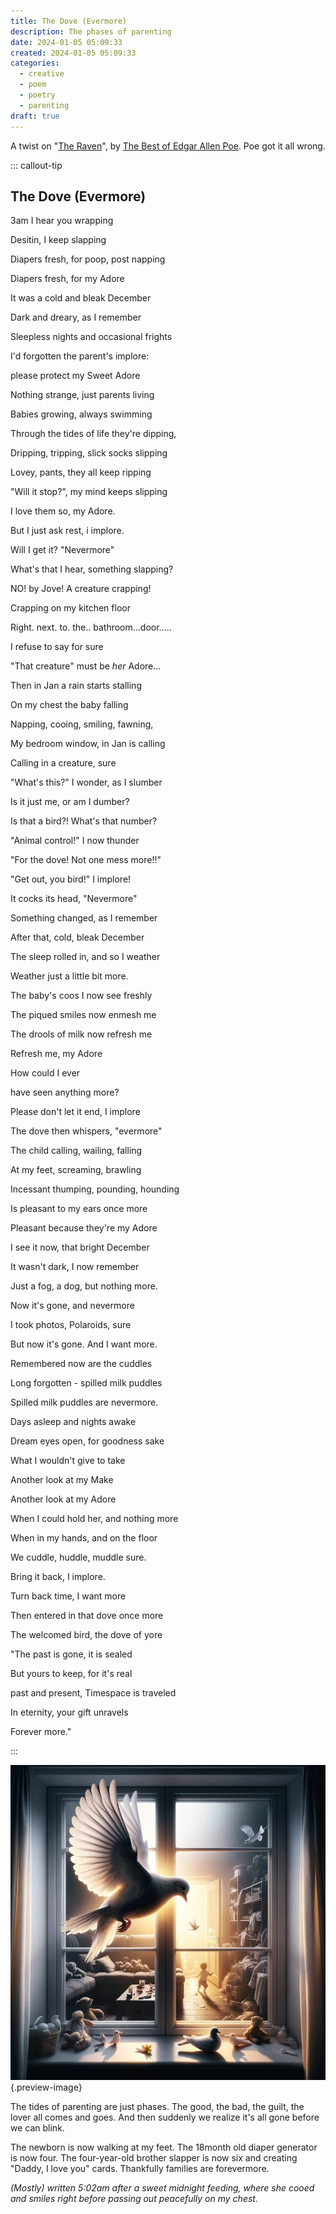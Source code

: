 ```yaml
---
title: The Dove (Evermore)
description: The phases of parenting
date: 2024-01-05 05:09:33
created: 2024-01-05 05:09:33
categories:
  - creative
  - poem
  - poetry
  - parenting
draft: true
---
```

A twist on "[The Raven](https://www.poetryfoundation.org/poems/48860/the-raven)", by [The Best of Edgar Allen Poe](../book-review/the-best-of-edgar-allen-poe.md). Poe got it all wrong. 



::: callout-tip
## The Dove (Evermore)


3am I hear you wrapping 

Desitin, I keep slapping

Diapers fresh, for poop, post napping

Diapers fresh, for my Adore


It was a cold and bleak December 

Dark and dreary, as I remember 

Sleepless nights and occasional frights 

I'd forgotten the parent's implore:

please protect my Sweet Adore


Nothing strange, just parents living

Babies growing, always swimming

Through the tides of life they're dipping,

Dripping, tripping, slick socks slipping

Lovey, pants, they all keep ripping

"Will it stop?", my mind keeps slipping

I love them so, my Adore.

But I just ask rest, i implore. 

Will I get it? "Nevermore"


What's that I hear, something slapping?

NO! by Jove! A creature crapping!

Crapping on my kitchen floor

Right. next. to. the.. bathroom...door.....

I refuse to say for sure

"That creature" must be *her* Adore...




Then in Jan a rain starts stalling

On my chest the baby falling

Napping, cooing, smiling, fawning,

My bedroom window, in Jan is calling

Calling in a creature, sure


"What's this?" I wonder, as I slumber 

Is it just me, or am I dumber?

Is that a bird?! What's that number?

"Animal control!" I now thunder

"For the dove! Not one mess more!!"

"Get out, you bird!" I implore!

It cocks its head, "Nevermore"


Something changed, as I remember

After that, cold, bleak December

The sleep rolled in, and so I weather

Weather just a little bit more. 


The baby's coos I now see freshly

The piqued smiles now enmesh me 

The drools of milk now refresh me

Refresh me, my Adore

How could I ever

have seen anything more?

Please don't let it end, I implore

The dove then whispers, "evermore"


The child calling, wailing, falling

At my feet, screaming, brawling

Incessant thumping, pounding, hounding

Is pleasant to my ears once more

Pleasant because they're my Adore


I see it now, that bright December 

It wasn't dark, I now remember

Just a fog, a dog, but nothing more. 

Now it's gone, and nevermore  

I took photos, Polaroids, sure

But now it's gone. And I want more. 


Remembered now are the cuddles

Long forgotten - spilled milk puddles 

Spilled milk puddles are nevermore. 


Days asleep and nights awake

Dream eyes open, for goodness sake

What I wouldn't give to take

Another look at my Make

Another look at my Adore

When I could hold her, and nothing more 

When in my hands, and on the floor

We cuddle, huddle, muddle sure. 

Bring it back, I implore. 

Turn back time, I want more 



Then entered in that dove once more 

The welcomed bird, the dove of yore

"The past is gone, it is sealed

But yours to keep, for it's real

past and present, Timespace is traveled

In eternity, your gift unravels

Forever more."

:::

![Messy rooms, a memory forevermore ](../img/dalle-dove-windowsill-messy-toys-light.jpeg){.preview-image}

The tides of parenting are just phases. The good, the bad, the guilt, the lover all comes and goes. And then suddenly we realize it's all gone before we can blink. 

The newborn is now walking at my feet. The 18month old diaper generator is now four. The four-year-old brother slapper is now six and creating "Daddy, I love you" cards. Thankfully families are forevermore. 

*(Mostly) written 5:02am after a sweet midnight feeding, where she cooed and smiles right before passing out peacefully on my chest.* 
